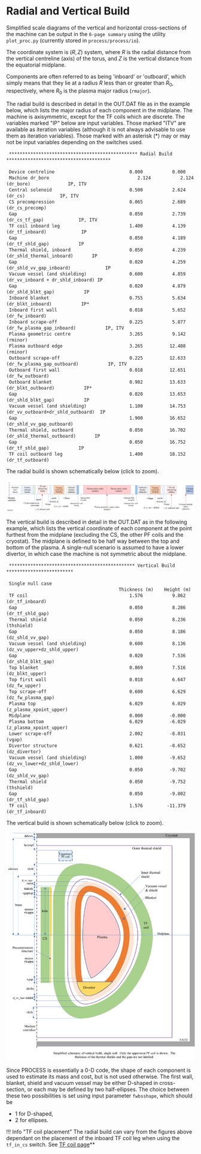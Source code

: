 # Radial and Vertical Build

Simplified scale diagrams of the vertical and horizontal cross-sections of the machine can be
output in the `6-page summary` using the utility `plot_proc.py` (currently stored in `process/process/io`).  

The coordinate system is $(R,Z)$ system, where $R$ is the radial distance from the vertical
centreline (axis) of the torus, and $Z$ is the vertical distance from the equatorial midplane.

Components are often referred to as being 'inboard' or 'outboard', which simply
means that they lie at a radius $R$ less than or greater than $R_0$,
respectively, where $R_0$ is the plasma major radius (`rmajor`).

The radial build is described in detail in the OUT.DAT file as in the example below, which lists
the major radius of each component in the midplane.  The machine is axisymmetric, except for the
TF coils which are discrete.  The variables marked "IP" below are input variables.  Those marked
"ITV" are available as iteration variables (although it is not always advisable to use them as
iteration variables).  Those marked with an asterisk (*) may or may not be input variables
depending on the switches used.  

```text
 ************************************************ Radial Build ***************************************
 
 Device centreline                            0.000           0.000                       
 Machine dr_bore                                 2.124           2.124   (dr_bore)              IP, ITV
 Central solenoid                             0.500           2.624   (dr_cs)             IP, ITV
 CS precompression                            0.065           2.689   (dr_cs_precomp)           
 Gap                                          0.050           2.739   (dr_cs_tf_gap)             IP, ITV
 TF coil inboard leg                          1.400           4.139   (dr_tf_inboard)             IP
 Gap                                          0.050           4.189   (dr_tf_shld_gap)           IP
 Thermal shield, inboard                      0.050           4.239   (dr_shld_thermal_inboard)       IP
 Gap                                          0.020           4.259   (dr_shld_vv_gap_inboard)             IP
 Vacuum vessel (and shielding)                0.600           4.859   (dr_vv_inboard + dr_shld_inboard) IP
 Gap                                          0.020           4.879   (dr_shld_blkt_gap)           IP
 Inboard blanket                              0.755           5.634   (dr_blkt_inboard)           IP*
 Inboard first wall                           0.018           5.652   (dr_fw_inboard)             
 Inboard scrape-off                           0.225           5.877   (dr_fw_plasma_gap_inboard)           IP, ITV
 Plasma geometric centre                      3.265           9.142   (rminor)            
 Plasma outboard edge                         3.265          12.408   (rminor)            
 Outboard scrape-off                          0.225          12.633   (dr_fw_plasma_gap_outboard)           IP, ITV
 Outboard first wall                          0.018          12.651   (dr_fw_outboard)             
 Outboard blanket                             0.982          13.633   (dr_blkt_outboard)           IP*
 Gap                                          0.020          13.653   (dr_shld_blkt_gap)           IP
 Vacuum vessel (and shielding)                1.100          14.753   (dr_vv_outboard+dr_shld_outboard)  IP
 Gap                                          1.900          16.652   (dr_shld_vv_gap_outboard)            
 Thermal shield, outboard                     0.050          16.702   (dr_shld_thermal_outboard)       IP
 Gap                                          0.050          16.752   (dr_tf_shld_gap)           IP
 TF coil outboard leg                         1.400          18.152   (dr_tf_outboard)          

```

The radial build is shown schematically below (click to zoom).

<img title="Radial build" src="../../images/radial-build.png" alt="Radial build">

The vertical build is described in detail in the OUT.DAT as in the following example, which lists
the vertical coordinate of each component at the point furthest from the midplane (excluding the
CS, the other PF coils and the cryostat).  The midplane is defined to be half way between the top
and bottom of the plasma.  A single-null scenario is assumed to have a lower divertor, in which
case the machine is not symmetric about the midplane.  

```text
 *********************************************** Vertical Build *************************
 
 Single null case
                                          Thickness (m)    Height (m)
 TF coil                                      1.576           9.862   (dr_tf_inboard)             
 Gap                                          0.050           8.286   (dr_tf_shld_gap)           
 Thermal shield                               0.050           8.236   (thshield)          
 Gap                                          0.050           8.186   (dz_shld_vv_gap)             
 Vacuum vessel (and shielding)                0.600           8.136   (dz_vv_upper+dz_shld_upper)  
 Gap                                          0.020           7.536   (dr_shld_blkt_gap)           
 Top blanket                                  0.869           7.516   (dz_blkt_upper)           
 Top first wall                               0.018           6.647   (dz_fw_upper)             
 Top scrape-off                               0.600           6.629   (dz_fw_plasma_gap)           
 Plasma top                                   6.029           6.029   (z_plasma_xpoint_upper)      
 Midplane                                     0.000          -0.000                       
 Plasma bottom                                6.029          -6.029   (z_plasma_xpoint_upper)      
 Lower scrape-off                             2.002          -8.031   (vgap)              
 Divertor structure                           0.621          -8.652   (dz_divertor)            
 Vacuum vessel (and shielding)                1.000          -9.652   (dz_vv_lower+dz_shld_lower)  
 Gap                                          0.050          -9.702   (dz_shld_vv_gap)             
 Thermal shield                               0.050          -9.752   (thshield)          
 Gap                                          0.050          -9.802   (dr_tf_shld_gap)           
 TF coil                                      1.576         -11.379   (dr_tf_inboard)    

```

The vertical build is shown schematically below (click to zoom).  

<img title="Vertical build" src="../../images/vertical-build.png" alt="Vertical build">

Since PROCESS is essentially a 0-D code, the shape of each component is used to estimate its mass
and cost, but is not used otherwise.  The first wall, blanket, shield and vacuum vessel may be
either D-shaped in cross-section, or each may be defined by two half-ellipses. The choice between
these two possibilities is set using input parameter `fwbsshape`, which should be

- 1 for D-shaped,
- 2 for ellipses.

!!! Info "TF coil placement"
    The radial build can vary from the figures above dependant on the placement of the inboard TF
    coil leg when using the `tf_in_cs` switch. See [TF coil page](tf-coil.md)**
